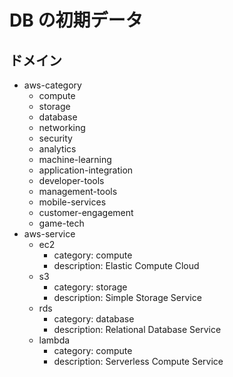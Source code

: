 # DB の初期データ

## ドメイン

- aws-category
  - compute
  - storage
  - database
  - networking
  - security
  - analytics
  - machine-learning
  - application-integration
  - developer-tools
  - management-tools
  - mobile-services
  - customer-engagement
  - game-tech
- aws-service
  - ec2
    - category: compute
    - description: Elastic Compute Cloud
  - s3
    - category: storage
    - description: Simple Storage Service
  - rds
    - category: database
    - description: Relational Database Service
  - lambda
    - category: compute
    - description: Serverless Compute Service
